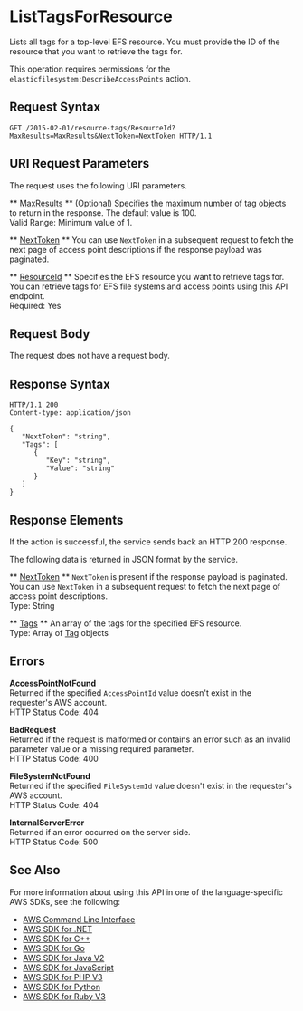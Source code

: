 # ListTagsForResource<a name="API_ListTagsForResource"></a>

Lists all tags for a top\-level EFS resource\. You must provide the ID of the resource that you want to retrieve the tags for\.

This operation requires permissions for the `elasticfilesystem:DescribeAccessPoints` action\.

## Request Syntax<a name="API_ListTagsForResource_RequestSyntax"></a>

```
GET /2015-02-01/resource-tags/ResourceId?MaxResults=MaxResults&NextToken=NextToken HTTP/1.1
```

## URI Request Parameters<a name="API_ListTagsForResource_RequestParameters"></a>

The request uses the following URI parameters\.

 ** [MaxResults](#API_ListTagsForResource_RequestSyntax) **   <a name="efs-ListTagsForResource-request-MaxResults"></a>
\(Optional\) Specifies the maximum number of tag objects to return in the response\. The default value is 100\.  
Valid Range: Minimum value of 1\.

 ** [NextToken](#API_ListTagsForResource_RequestSyntax) **   <a name="efs-ListTagsForResource-request-NextToken"></a>
You can use `NextToken` in a subsequent request to fetch the next page of access point descriptions if the response payload was paginated\.

 ** [ResourceId](#API_ListTagsForResource_RequestSyntax) **   <a name="efs-ListTagsForResource-request-ResourceId"></a>
Specifies the EFS resource you want to retrieve tags for\. You can retrieve tags for EFS file systems and access points using this API endpoint\.  
Required: Yes

## Request Body<a name="API_ListTagsForResource_RequestBody"></a>

The request does not have a request body\.

## Response Syntax<a name="API_ListTagsForResource_ResponseSyntax"></a>

```
HTTP/1.1 200
Content-type: application/json

{
   "NextToken": "string",
   "Tags": [ 
      { 
         "Key": "string",
         "Value": "string"
      }
   ]
}
```

## Response Elements<a name="API_ListTagsForResource_ResponseElements"></a>

If the action is successful, the service sends back an HTTP 200 response\.

The following data is returned in JSON format by the service\.

 ** [NextToken](#API_ListTagsForResource_ResponseSyntax) **   <a name="efs-ListTagsForResource-response-NextToken"></a>
 `NextToken` is present if the response payload is paginated\. You can use `NextToken` in a subsequent request to fetch the next page of access point descriptions\.  
Type: String

 ** [Tags](#API_ListTagsForResource_ResponseSyntax) **   <a name="efs-ListTagsForResource-response-Tags"></a>
An array of the tags for the specified EFS resource\.  
Type: Array of [Tag](API_Tag.md) objects

## Errors<a name="API_ListTagsForResource_Errors"></a>

 **AccessPointNotFound**   
Returned if the specified `AccessPointId` value doesn't exist in the requester's AWS account\.  
HTTP Status Code: 404

 **BadRequest**   
Returned if the request is malformed or contains an error such as an invalid parameter value or a missing required parameter\.  
HTTP Status Code: 400

 **FileSystemNotFound**   
Returned if the specified `FileSystemId` value doesn't exist in the requester's AWS account\.  
HTTP Status Code: 404

 **InternalServerError**   
Returned if an error occurred on the server side\.  
HTTP Status Code: 500

## See Also<a name="API_ListTagsForResource_SeeAlso"></a>

For more information about using this API in one of the language\-specific AWS SDKs, see the following:
+  [AWS Command Line Interface](https://docs.aws.amazon.com/goto/aws-cli/elasticfilesystem-2015-02-01/ListTagsForResource) 
+  [AWS SDK for \.NET](https://docs.aws.amazon.com/goto/DotNetSDKV3/elasticfilesystem-2015-02-01/ListTagsForResource) 
+  [AWS SDK for C\+\+](https://docs.aws.amazon.com/goto/SdkForCpp/elasticfilesystem-2015-02-01/ListTagsForResource) 
+  [AWS SDK for Go](https://docs.aws.amazon.com/goto/SdkForGoV1/elasticfilesystem-2015-02-01/ListTagsForResource) 
+  [AWS SDK for Java V2](https://docs.aws.amazon.com/goto/SdkForJavaV2/elasticfilesystem-2015-02-01/ListTagsForResource) 
+  [AWS SDK for JavaScript](https://docs.aws.amazon.com/goto/AWSJavaScriptSDK/elasticfilesystem-2015-02-01/ListTagsForResource) 
+  [AWS SDK for PHP V3](https://docs.aws.amazon.com/goto/SdkForPHPV3/elasticfilesystem-2015-02-01/ListTagsForResource) 
+  [AWS SDK for Python](https://docs.aws.amazon.com/goto/boto3/elasticfilesystem-2015-02-01/ListTagsForResource) 
+  [AWS SDK for Ruby V3](https://docs.aws.amazon.com/goto/SdkForRubyV3/elasticfilesystem-2015-02-01/ListTagsForResource) 